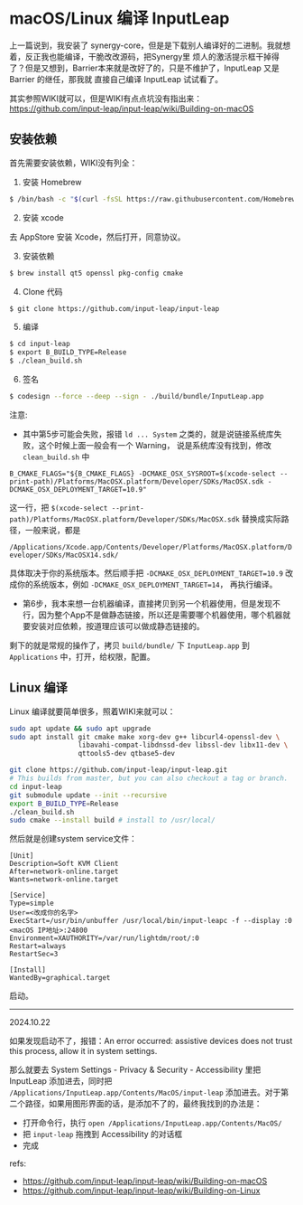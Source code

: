 # macOS/Linux 编译 InputLeap

上一篇说到，我安装了 synergy-core，但是是下载别人编译好的二进制。我就想着，反正我也能编译，干脆改改源码，把Synergy里
烦人的激活提示框干掉得了？但是又想到，Barrier本来就是改好了的，只是不维护了，InputLeap 又是 Barrier 的继任，那我就
直接自己编译 InputLeap 试试看了。

其实参照WIKI就可以，但是WIKI有点点坑没有指出来： https://github.com/input-leap/input-leap/wiki/Building-on-macOS

## 安装依赖

首先需要安装依赖，WIKI没有列全：

1. 安装 Homebrew

```bash
$ /bin/bash -c "$(curl -fsSL https://raw.githubusercontent.com/Homebrew/install/HEAD/install.sh)"
```

2. 安装 xcode

去 AppStore 安装 Xcode，然后打开，同意协议。

3. 安装依赖

```bash
$ brew install qt5 openssl pkg-config cmake
```

4. Clone 代码

```bash
$ git clone https://github.com/input-leap/input-leap
```

5. 编译

```bash
$ cd input-leap
$ export B_BUILD_TYPE=Release
$ ./clean_build.sh
```

6. 签名

```bash
$ codesign --force --deep --sign - ./build/bundle/InputLeap.app
```

注意:

- 其中第5步可能会失败，报错 `ld ... System` 之类的，就是说链接系统库失败，这个时候上面一般会有一个 Warning，
说是系统库没有找到，修改 `clean_build.sh` 中

`B_CMAKE_FLAGS="${B_CMAKE_FLAGS} -DCMAKE_OSX_SYSROOT=$(xcode-select --print-path)/Platforms/MacOSX.platform/Developer/SDKs/MacOSX.sdk -DCMAKE_OSX_DEPLOYMENT_TARGET=10.9"
`

这一行，把 `$(xcode-select --print-path)/Platforms/MacOSX.platform/Developer/SDKs/MacOSX.sdk` 替换成实际路径，一般来说，都是

`/Applications/Xcode.app/Contents/Developer/Platforms/MacOSX.platform/Developer/SDKs/MacOSX14.sdk/`

具体取决于你的系统版本。然后顺手把 `-DCMAKE_OSX_DEPLOYMENT_TARGET=10.9` 改成你的系统版本，例如 `-DCMAKE_OSX_DEPLOYMENT_TARGET=14`，
再执行编译。

- 第6步，我本来想一台机器编译，直接拷贝到另一个机器使用，但是发现不行，因为整个App不是做静态链接，所以还是需要哪个机器使用，哪个机器就要安装对应依赖，按道理应该可以做成静态链接的。

剩下的就是常规的操作了，拷贝 `build/bundle/` 下 `InputLeap.app` 到 `Applications` 中，打开，给权限，配置。

## Linux 编译

Linux 编译就要简单很多，照着WIKI来就可以：

```bash
sudo apt update && sudo apt upgrade
sudo apt install git cmake make xorg-dev g++ libcurl4-openssl-dev \
                 libavahi-compat-libdnssd-dev libssl-dev libx11-dev \
                 qttools5-dev qtbase5-dev

git clone https://github.com/input-leap/input-leap.git
# This builds from master, but you can also checkout a tag or branch.
cd input-leap
git submodule update --init --recursive
export B_BUILD_TYPE=Release
./clean_build.sh
sudo cmake --install build # install to /usr/local/
```

然后就是创建system service文件：

```systemd
[Unit]
Description=Soft KVM Client
After=network-online.target
Wants=network-online.target

[Service]
Type=simple
User=<改成你的名字>
ExecStart=/usr/bin/unbuffer /usr/local/bin/input-leapc -f --display :0 <macOS IP地址>:24800
Environment=XAUTHORITY=/var/run/lightdm/root/:0
Restart=always
RestartSec=3

[Install]
WantedBy=graphical.target
```

启动。

---

2024.10.22

如果发现启动不了，报错：An error occurred: assistive devices does not trust this process, allow it in system settings.

那么就要去 System Settings - Privacy & Security - Accessibility 里把 InputLeap 添加进去，同时把 `/Applications/InputLeap.app/Contents/MacOS/input-leap` 添加进去。对于第二个路径，如果用图形界面的话，是添加不了的，最终我找到的办法是：

- 打开命令行，执行 `open /Applications/InputLeap.app/Contents/MacOS/`
- 把 `input-leap` 拖拽到 Accessibility 的对话框
- 完成

refs:

- https://github.com/input-leap/input-leap/wiki/Building-on-macOS
- https://github.com/input-leap/input-leap/wiki/Building-on-Linux
